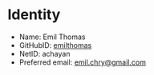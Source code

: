 # Identity

* Name: Emil Thomas
* GitHubID: [emilthomas](https://github.com/emilthomas)
* NetID: achayan
* Preferred email: emil.chry@gmail.com 
